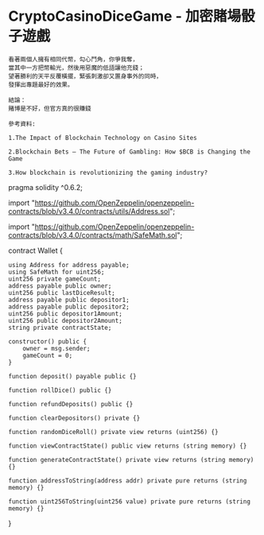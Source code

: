 # CryptoCasinoDiceGame - 加密賭場骰子遊戲
```
看著兩個人擁有相同代幣，勾心鬥角，你爭我奪，
當其中一方把幣輸光，然後用惡魔的低語讓他充錢；
望著勝利的天平反覆橫擺，緊張刺激卻又置身事外的同時，
發揮出專題最好的效果。

結論：
賭博是不好，但官方真的很賺錢

參考資料:

1.The Impact of Blockchain Technology on Casino Sites

2.Blockchain Bets — The Future of Gambling: How $BCB is Changing the Game

3.How blockchain is revolutionizing the gaming industry?

```

pragma solidity ^0.6.2;

import "https://github.com/OpenZeppelin/openzeppelin-contracts/blob/v3.4.0/contracts/utils/Address.sol";

import "https://github.com/OpenZeppelin/openzeppelin-contracts/blob/v3.4.0/contracts/math/SafeMath.sol";


contract Wallet  {

    using Address for address payable;
    using SafeMath for uint256;
    uint256 private gameCount;
    address payable public owner;
    uint256 public lastDiceResult;
    address payable public depositor1;
    address payable public depositor2;
    uint256 public depositor1Amount;
    uint256 public depositor2Amount;
    string private contractState;

    constructor() public {
        owner = msg.sender;
        gameCount = 0;
    }
    
    function deposit() payable public {}
    
    function rollDice() public {}

    function refundDeposits() public {}

    function clearDepositors() private {}
    
    function randomDiceRoll() private view returns (uint256) {}

    function viewContractState() public view returns (string memory) {}

    function generateContractState() private view returns (string memory) {}

    function addressToString(address addr) private pure returns (string memory) {}

    function uint256ToString(uint256 value) private pure returns (string memory) {}
 }
